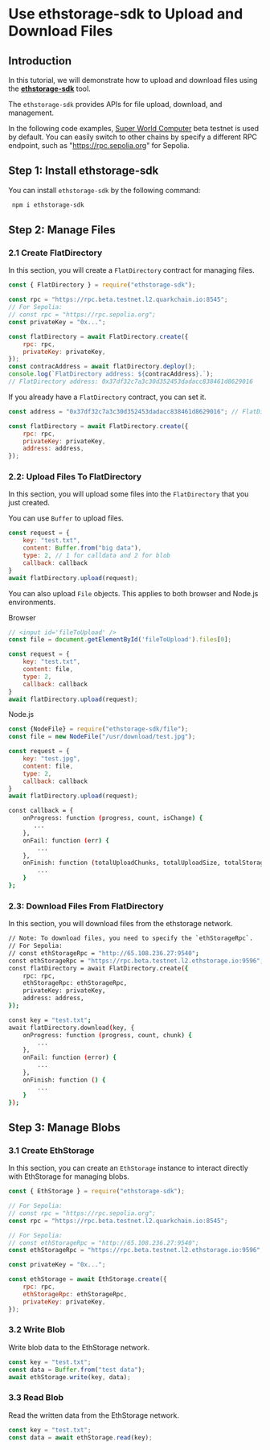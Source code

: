 
# Use ethstorage-sdk to Upload and Download Files

## Introduction

In this tutorial, we will demonstrate how to upload and download files using the [**ethstorage-sdk**](https://github.com/ethstorage/ethstorage-sdk) tool.

The `ethstorage-sdk` provides APIs for file upload, download, and management.

In the following code examples, [Super World Computer](https://quarkchain.io) beta testnet is used by default. 
You can easily switch to other chains by specify a different RPC endpoint, such as "https://rpc.sepolia.org" for Sepolia.

## Step 1: Install ethstorage-sdk

You can install `ethstorage-sdk` by the following command:

```bash
 npm i ethstorage-sdk
```

## Step 2: Manage Files

### 2.1 Create FlatDirectory

In this section, you will create a `FlatDirectory` contract for managing files.

```js
const { FlatDirectory } = require("ethstorage-sdk");

const rpc = "https://rpc.beta.testnet.l2.quarkchain.io:8545";
// For Sepolia:
// const rpc = "https://rpc.sepolia.org";
const privateKey = "0x...";

const flatDirectory = await FlatDirectory.create({
    rpc: rpc,
    privateKey: privateKey,
});
const contracAddress = await flatDirectory.deploy();
console.log(`FlatDirectory address: ${contracAddress}.`);
// FlatDirectory address: 0x37df32c7a3c30d352453dadacc838461d8629016
```

If you already have a `FlatDirectory` contract, you can set it.
```js
const address = "0x37df32c7a3c30d352453dadacc838461d8629016"; // FlatDirectory address

const flatDirectory = await FlatDirectory.create({
    rpc: rpc,
    privateKey: privateKey,
    address: address,
});
```


### 2.2: Upload Files To FlatDirectory

In this section, you will upload some files into the `FlatDirectory` that you just created.

You can use `Buffer` to upload files.
```js
const request = {
    key: "test.txt",
    content: Buffer.from("big data"),
    type: 2, // 1 for calldata and 2 for blob
    callback: callback
}
await flatDirectory.upload(request);
```

You can also upload `File` objects. This applies to both browser and Node.js environments.

Browser
```js
// <input id='fileToUpload' />
const file = document.getElementById('fileToUpload').files[0];

const request = {
    key: "test.txt",
    content: file,
    type: 2,
    callback: callback
}
await flatDirectory.upload(request);
```

Node.js
```js
const {NodeFile} = require("ethstorage-sdk/file");
const file = new NodeFile("/usr/download/test.jpg");

const request = {
    key: "test.jpg",
    content: file,
    type: 2,
    callback: callback
}
await flatDirectory.upload(request);
```

```bash
const callback = {
    onProgress: function (progress, count, isChange) {
       ...
    },
    onFail: function (err) {
        ...
    },
    onFinish: function (totalUploadChunks, totalUploadSize, totalStorageCost) {
        ...
    }
};
```

### 2.3: Download Files From FlatDirectory

In this section, you will download files from the ethstorage network.

```bash
// Note: To download files, you need to specify the `ethStorageRpc`.
// For Sepolia:
// const ethStorageRpc = "http://65.108.236.27:9540";
const ethStorageRpc = "https://rpc.beta.testnet.l2.ethstorage.io:9596";
const flatDirectory = await FlatDirectory.create({
    rpc: rpc,
    ethStorageRpc: ethStorageRpc,
    privateKey: privateKey,
    address: address,
});

const key = "test.txt";
await flatDirectory.download(key, {
    onProgress: function (progress, count, chunk) {
        ...
    },
    onFail: function (error) {
        ...
    },
    onFinish: function () {
        ...
    }
});
```



## Step 3: Manage Blobs

### 3.1 Create EthStorage

In this section, you can create an `EthStorage` instance to interact directly with EthStorage for managing blobs.

```js
const { EthStorage } = require("ethstorage-sdk");

// For Sepolia:
// const rpc = "https://rpc.sepolia.org";
const rpc = "https://rpc.beta.testnet.l2.quarkchain.io:8545";

// For Sepolia:
// const ethStorageRpc = "http://65.108.236.27:9540";
const ethStorageRpc = "https://rpc.beta.testnet.l2.ethstorage.io:9596";

const privateKey = "0x...";

const ethStorage = await EthStorage.create({
    rpc: rpc,
    ethStorageRpc: ethStorageRpc,
    privateKey: privateKey,
});
```

### 3.2 Write Blob

Write blob data to the EthStorage network.

```js
const key = "test.txt";
const data = Buffer.from("test data");
await ethStorage.write(key, data);
```

### 3.3 Read Blob

Read the written data from the EthStorage network.

```js
const key = "test.txt";
const data = await ethStorage.read(key);
```
